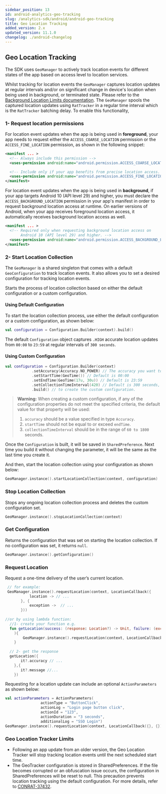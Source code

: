 ```yaml
---
sidebar_position: 13
id: android-analytics-geo-tracking
slug: /analytics-sdk/android/android-geo-tracking
title: Geo Location Tracking
added_version: 2.x
updated_version: 11.1.0
changelog: ./android-changelog
---
```


## Geo Location Tracking

The SDK uses `GeoManager` to actively track location events for different states of the app based on access level to location services.

Whilst tracking for location events the `GeoManager` captures location updates at regular intervals and/or on significant change in device's location when being used in background, or terminated state. Please refer to the [Background Location Limits documentation](https://developer.android.com/about/versions/oreo/background-location-limits#apis). The `GeoManager` spools the captured location updates using `RatTracker` in a regular time interval which is the `RatTracker` batching delay.
To enable this functionality,

### 1- Request location permissions
For location event updates when the app is being used in **foreground**, your app needs to request either the `ACCESS_COARSE_LOCATION` permission or the `ACCESS_FINE_LOCATION` permission, as shown in the following snippet:

```xml
<manifest ... >
  <!-- Always include this permission -->
  <uses-permission android:name="android.permission.ACCESS_COARSE_LOCATION" />

  <!-- Include only if your app benefits from precise location access. -->
  <uses-permission android:name="android.permission.ACCESS_FINE_LOCATION" />
</manifest>
```

For location event updates when the app is being used in **background**, if your app targets Android 10 (API level 29) and higher, you must declare the `ACCESS_BACKGROUND_LOCATION` permission in your app's manifest in order to request background location access at runtime. On earlier versions of Android, when your app receives foreground location access, it automatically receives background location access as well.

```xml
<manifest ... >
  <!-- Required only when requesting background location access on
       Android 10 (API level 29) and higher. -->
  <uses-permission android:name="android.permission.ACCESS_BACKGROUND_LOCATION" />
</manifest>
```

### 2- Start Location Collection

The `GeoManager` is a shared singleton that comes with a default `GeoConfiguration` to track location events. It also allows you to set a desired configuration for tracking location events.

Starts the process of location collection based on either the default configuration or a custom configuration.

#### Using Default Configuration

To start the location collection process, use either the default configuration or a custom configuration, as shown below:

```kotlin
val configuration = Configuration.Builder(context).build()
```
The default `Configuration` object captures `.HIGH` accurate location updates from `00:00` to `23:59` at regular intervals of `300 seconds`.

#### Using Custom Configuration

```kotlin
val configuration = Configuration.Builder(context)
            .setAccuracy(Accuracy.NO_POWER) // The accuracy you want to receive. The default is [Accuracy.High].
            .setStartTime(GeoTime()) // Default is 00:00
            .setEndTime(GeoTime(17u, 30u)) // Default is 23:59
            .setCollectionTimeInterval(420) // Default is 300 seconds, and the range is 60~1800 seconds.
            .build() // to create the custom configuration.
```
> **Warning:** When creating a custom configuration, if any of the configuration properties do not meet the specified criteria, the default value for that property will be used:
> 1. `accuracy` should be a value specified in type `Accuracy`.
> 2. `startTime` should not be equal to or exceed `endTime`.
> 3. `collectionTimeInterval` should be in the range of `60 to 1800` seconds.

Once the `Configuration` is built, it will be saved in `SharedPreference`. Next time you build it without changing the parameter, it will be the same as the last time you create it.

And then, start the location collection using your configuration as shown below:

```kotlin
GeoManager.instance().startLocationCollection(context, configuration)
```

### Stop Location Collection

Stops any ongoing location collection process and deletes the custom configuration set.

```kotlin
GeoManager.instance().stopLocationCollection(context)
```

### Get Configuration

Returns the configuration that was set on starting the location collection. If no configuration was set, it returns `null`.

```kotlin
GeoManager.instance().getConfiguration()
```

### Request Location

Request a one-time delivery of the user’s current location.

```kotlin
 // for example:
 GeoManager.instance().requestLocation(context, LocationCallback({
           location -> // ...
       }, {
           exception ->  // ...
       }))
 
//or by using lambda function:
  //1- create your function e.g.
  fun getLocation(success: (response: Location?) -> Unit, failure: (exception: Exception?) -> Unit
    ){
        GeoManager.instance().requestLocation(context, LocationCallback (success, failure))
    }
 
  // 2- get the response
  getLocation({
       it?.accuracy // ...
    },{
       it?.message //...
    })
```

Requesting for a location update can include an optional `ActionParameters` as shown below:

```kotlin
val actionParameters = ActionParameters(
                actionType = "ButtonClick",
                actionLog = "Login page button click",
                actionId = "123",
                actionDuration = "3 seconds",
                additionalLog = "SSO Login")
GeoManager.instance().requestLocation(context, LocationCallback({}, {}), actionParameters)
```

### Geo Location Tracker Limits
* Following an app update from an older version, the Geo Location Tracker will stop tracking location events until the next scheduled start time.
* The GeoTracker configuration is stored in SharedPreferences. If the file becomes corrupted or an obfuscation issue occurs, the configuration in SharedPreferences will be reset to null. This precaution prevents location tracking using the default configuration. For more details, refer to [CONRAT-37432](https://jira.rakuten-it.com/jira/browse/CONRAT-37432).
